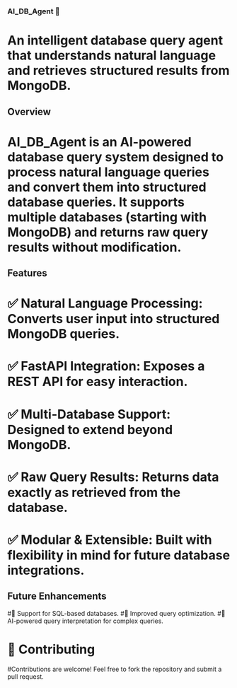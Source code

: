 ### AI_DB_Agent 🚀
# An intelligent database query agent that understands natural language and retrieves structured results from MongoDB.

## Overview
# AI_DB_Agent is an AI-powered database query system designed to process natural language queries and convert them into structured database queries. It supports multiple databases (starting with MongoDB) and returns raw query results without modification.

## Features
# ✅ Natural Language Processing: Converts user input into structured MongoDB queries.
# ✅ FastAPI Integration: Exposes a REST API for easy interaction.
# ✅ Multi-Database Support: Designed to extend beyond MongoDB.
# ✅ Raw Query Results: Returns data exactly as retrieved from the database.
# ✅ Modular & Extensible: Built with flexibility in mind for future database integrations.

## Future Enhancements
#🔹 Support for SQL-based databases.
#🔹 Improved query optimization.
#🔹 AI-powered query interpretation for complex queries.

# 🤝 Contributing
#Contributions are welcome! Feel free to fork the repository and submit a pull request.

